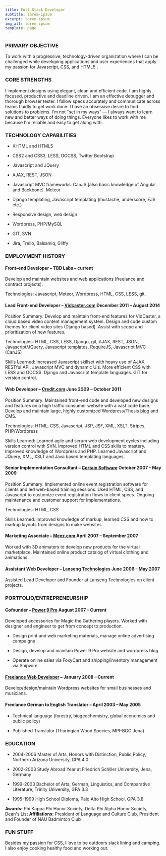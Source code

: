 ```yaml
---
title: Full Stack Developer
subtitle: lorem-ipsum
excerpt: lorem-ipsum
img_alt: lorem-ipsum
template: page
---
```

### PRIMARY OBJECTIVE

To work with a progressive, technology-driven organization where I can be challenged while developing applications and user experiences that apply my passion for Javascript, CSS, and HTML5 .

### CORE STRENGTHS

I implement designs using elegant, clean and efficient code. I am highly focused, productive and deadline driven. I am an effective debugger and thorough browser tester. I follow specs accurately and communicate across teams fluidly to get work done. I have an obsessive desire to find solutions to problems. I'm not "set in my ways" — I always want to learn new and better ways of doing things. Everyone likes to work with me because I'm reliable and easy to get along with.

### TECHNOLOGY CAPABILITIES

*   XHTML and HTML5

*   CSS2 and CSS3, LESS, OOCSS, Twitter Bootstrap

*   Javascript and JQuery

*   AJAX, REST, JSON

*   Javascript MVC frameworks: CanJS \[also basic knowledge of Angular and Backbone]. Meteor

*   Django templating, Javascript templating (mustache, underscore, EJS etc.)

*   Responsive design, web design

*   Wordpress, PHP/MySQL

*   GIT, SVN

*   Jira, Trello, Balsamiq, Gliffy

### EMPLOYMENT HISTORY

#### Front-end Developer – TBD Labs – current

Develop and maintain websites and web applications (freelance and contract projects).

Technologies: Javascript, Meteor, Wordpress, HTML, CSS, LESS, git.

#### Lead Front-end Developer – [Vidcaster.com](http://www.vidcaster.com) December 2011 – August 2014

Position Summary: Develop and maintain front-end features for VidCaster, a cloud based video content management system. Design and code custom themes for client video sites (Django based). Assist with scope and prioritization of new features.

Technologies: HTML, CSS, LESS, Django, git, AJAX, REST, JSON, Javascript/JQuery, Javascript templates, RequireJS, Javascript MVC (CanJS)

Skills Learned: Increased Javascript skillset with heavy use of AJAX, RESTful API, Javascript MVC and dynamic UIs. More efficient CSS with LESS and OOCSS. Django and Javascript template languages. GIT for version control.

#### Web Developer – [Credit.com](http://www.credit.com) June 2009 – October 2011

Position Summary: Maintained front-end code and developed new designs and features on a high traffic consumer website with a vast code base. Develop and maintain large, highly customized Wordpress/Thesis [blog](http://www.credit.com/blog) and CMS.

Technologies: HTML, CSS, Javascript, JSP, JSF, XML, XSLT, Stripes, PHP/Wordpress

Skills Learned: Learned agile and scrum web development cycles including version control with SVN. Improved HTML and CSS skills to mastery. Improved knowledge of Wordpress and PHP. Learned Javascript and JQuery, XML, XSLT and Java based templating languages.

#### Senior Implementation Consultant – [Certain Software](http://certainsoftware.com) October 2007 – May 2009

Position Summary: Implemented online event registration software for clients and led web-based training sessions. Used HTML, CSS, and Javascript to customize event registration flows to client specs. Ongoing maintenance and customer support for implementations.

Technologies: HTML, CSS

Skills Learned: Improved knowledge of markup, learned CSS and how to markup layouts from designs to make websites.

#### Marketing Associate – [Meez.com](http://meez.com) April 2007 – September 2007

Worked with 3D animators to develop new products for the virtual marketplace. Maintained online product catalog of virtual clothing and animations.

#### Assistant Web Developer – [Lanseng Technologies](http://lanseng.com) June 2006 – May 2007

Assisted Lead Developer and Founder at Lanseng Technologies on client projects.

### PORTFOLIO/ENTREPRENEURSHIP

#### Cofounder – [Power 9 Pro](http://power9pro.com) August 2007 – Current

Developed accessories for Magic the Gathering players. Worked with designer and engineer to get from concept to production.

*   Design print and web marketing materials, manage online advertising campaigns

*   Design, develop and maintain Power 9 Pro website and wordpress blog

*   Operate online sales via FoxyCart and shipping/inventory management via Shipwire

#### [Freelance Web Developer](http://adriamooney.com/portfolio/) – January 2008 – Current

Develop/design/maintain Wordpress websites for small businesses and musicians.

#### Freelance German to English Translator – April 2003 – May 2005

*   Technical language (forestry, biogeochemistry, global economics and public policy)

*   Published Translator (Thuringian Wood Species, MPI-BGC Jena)

### EDUCATION

*   2004-2006 Master of Arts, Honors with Distinction, Public Policy, Northern Arizona University, GPA 4.0

*   2002-2003 Study Abroad Year at Friedrich Schiller University, Jena, Germany

*   1999-2003 Bachelor of Arts, German, Linguistics, and Comparative Literature, Trinity University, GPA 3.3

*   1995-1999 High School Diploma, Palo Alto High School, GPA 3.8

**Awards:** Phi Kappa Phi Honor Society, Delta Phi Alpha Honor Society, Dean's List
**Affiliations:** President of Language and Culture Club, President and Founder of NAU Badminton Club

### FUN STUFF

Besides my passion for CSS, I love to be outdoors slack lining and camping. I also enjoy cooking healthy food and working out.
